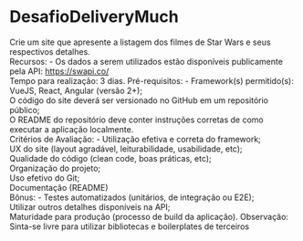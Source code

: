 # DesafioDeliveryMuch
Crie um site que apresente a listagem dos filmes de Star Wars e seus respectivos detalhes.<br> 
Recursos: - Os dados a serem utilizados estão disponíveis publicamente pela API: https://swapi.co/  <br>
Tempo para realização: 3 dias. Pré-requisitos: - Framework(s) permitido(s): <br>
VueJS, React, Angular (versão 2+); <br>
O código do site deverá ser versionado no GitHub em um repositório público; <br>
O README do repositório deve conter instruções corretas de como executar a aplicação localmente. <br>
Critérios de Avaliação: - Utilização efetiva e correta do framework; <br>
UX do site (layout agradável, leiturabilidade, usabilidade, etc); <br>
Qualidade do código (clean code, boas práticas, etc); <br>
Organização do projeto; <br>
Uso efetivo do Git; <br>
Documentação (README)<br>
Bônus: - Testes automatizados (unitários, de integração ou E2E); <br>
Utilizar outros detalhes disponíveis na API; <br>
Maturidade para produção (processo de build da aplicação). Observação: <br>
Sinta-se livre para utilizar bibliotecas e boilerplates de terceiros<br>

